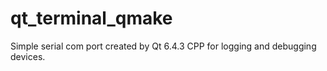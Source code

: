 # qt_terminal_qmake
Simple serial com port created by Qt 6.4.3 CPP for logging and debugging devices.

